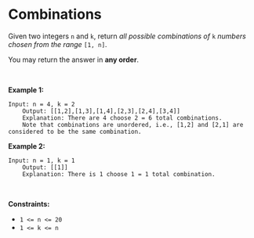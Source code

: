 # Combinations


Given two integers `n` and `k`, return *all possible combinations of*
`k` *numbers chosen from the range* `[1, n]`.

You may return the answer in **any order**.

 

**Example 1:**

    Input: n = 4, k = 2
        Output: [[1,2],[1,3],[1,4],[2,3],[2,4],[3,4]]
        Explanation: There are 4 choose 2 = 6 total combinations.
        Note that combinations are unordered, i.e., [1,2] and [2,1] are considered to be the same combination.
        

**Example 2:**

    Input: n = 1, k = 1
        Output: [[1]]
        Explanation: There is 1 choose 1 = 1 total combination.
        

 

**Constraints:**

- `1 <= n <= 20`
- `1 <= k <= n`
